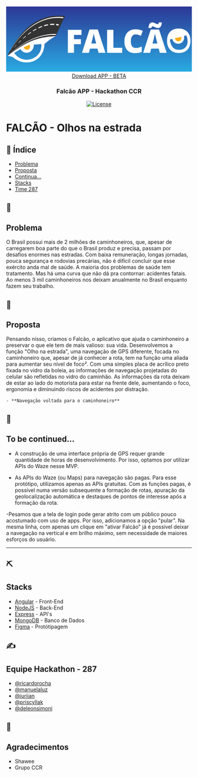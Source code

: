 <p align="center">
 <img src="./frontend/src/assets/introGit.png" alt="Falcão">
 <a href="http://18.228.225.255/public/apk/Falcao-v1.apk">
 Download APP - BETA</a>
</p>
<h3 align="center">Falcão APP - Hackathon CCR</h3>

<div align="center">

[![License](https://img.shields.io/badge/license-MIT-blue.svg)](./LICENSE)

</div>

# FALCÃO - Olhos na estrada

## 📝 Índice

- [Problema](#problema)
- [Proposta](#proposta)
- [Continua...](#future_scope)
- [Stacks](#tech_stack)
- [Time 287](#authors)

## 🧐
## Problema <a name = "problem"></a>

O Brasil possui mais de 2 milhões de caminhoneiros, que, apesar de carregarem boa parte do que o Brasil produz e precisa, passam por desafios enormes nas estradas. Com baixa remuneração, longas jornadas, pouca segurança e rodovias precárias, não é difícil concluir que esse exército anda mal de saúde. A maioria dos problemas de saúde tem tratamento. Mas há uma curva que não dá pra contornar: acidentes fatais. Ao menos 3 mil caminhoneiros nos deixam anualmente no Brasil enquanto fazem seu trabalho.

## 🧐
## Proposta <a name = "proposta"></a>

Pensando nisso, criamos o Falcão, o aplicativo que ajuda o caminhoneiro a preservar o que ele tem de mais valioso: sua vida. Desenvolvemos a função "Olho na estrada", uma navegação de GPS diferente, focada no caminhoneiro que, apesar de já conhecer a rota, tem na função uma aliada para aumentar seu nível de foco². Com uma simples placa de acrílico preto fixada no vidro da boleia, as informações de navegação projetadas do celular são refletidas no vidro do caminhão. As informações da rota deixam de estar ao lado do motorista para estar na frente dele, aumentando o foco, ergonomia e diminuindo riscos de acidentes por distração.

	- **Navegação voltada para o caminhoneiro**

## 🚀
## To be continued... <a name = "future_scope"></a>

- A construção de uma interface própria de GPS requer grande quantidade de horas de desenvolvimento. Por isso, optamos por utilizar APIs do Waze nesse MVP.

- As APIs do Waze (ou Maps) para navegação são pagas. Para esse protótipo, utilizamos apenas as APIs gratuitas. Com as funções pagas, é possível numa versão subsequente a formação de rotas, apuração da geolocalização automática e destaques de pontos de interesse após a formação da rota.

-Pesamos que a tela de login pode gerar atrito com um público pouco acostumado com uso de apps. Por isso, adicionamos a opção "pular". Na mesma linha, com apenas um clique em "ativar Falcão" já é possível deixar a navegação na vertical e em brilho máximo, sem necessidade de maiores esforços do usuário.

---

## ⛏️
## Stacks <a name = "tech_stack"></a>

- [Angular](https://angular.io/) - Front-End
- [NodeJS](https://nodejs.org/en/) - Back-End
- [Express](https://expressjs.com/pt-br/) - API's
- [MongoDB](https://www.mongodb.com/) - Banco de Dados
- [Figma](https://www.figma.com) - Protótipagem

## ✍️ 
## Equipe Hackathon - 287 <a name = "authors"></a>

- [@ricardorocha](https://www.linkedin.com/in/ricardodarocha/)
- [@manuelaluz](https://www.linkedin.com/in/manuela-luz-862797180/)
- [@iuriian](https://github.com/iuriian)
- [@priscyllak](https://www.priscyllabarros.com/)
- [@deleonsimoni](https://github.com/deleonsimoni)

## 🎉
## Agradecimentos <a name = "acknowledgments"></a>

- Shawee 
- Grupo CCR
